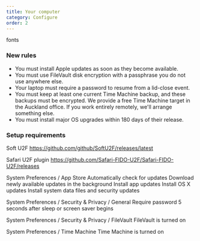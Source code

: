 ```yaml
---
title: Your computer
category: Configure
order: 2
---
```


fonts


### New rules

* You must install Apple updates as soon as they become available. 
* You must use FileVault disk encryption with a passphrase you do not use anywhere else.
* Your laptop must require a password to resume from a lid-close event.
* You must keep at least one current Time Machine backup, and these backups must be encrypted. We provide a free Time Machine target in the Auckland office. If you work entirely remotely, we'll arrange something else.
* You must install major OS upgrades within 180 days of their release.


### Setup requirements

Soft U2F
https://github.com/github/SoftU2F/releases/latest

Safari U2F plugin
https://github.com/Safari-FIDO-U2F/Safari-FIDO-U2F/releases






System Preferences / App Store
    Automatically check for updates
    Download newly available updates in the background
    Install app updates
    Install OS X updates
    Install system data files and security updates
    
System Preferences / Security & Privacy / General
    Require password 5 seconds after sleep or screen saver begins

System Preferences / Security & Privacy / FileVault
    FileVault is turned on
    
System Preferences / Time Machine
    Time Machine is turned on

